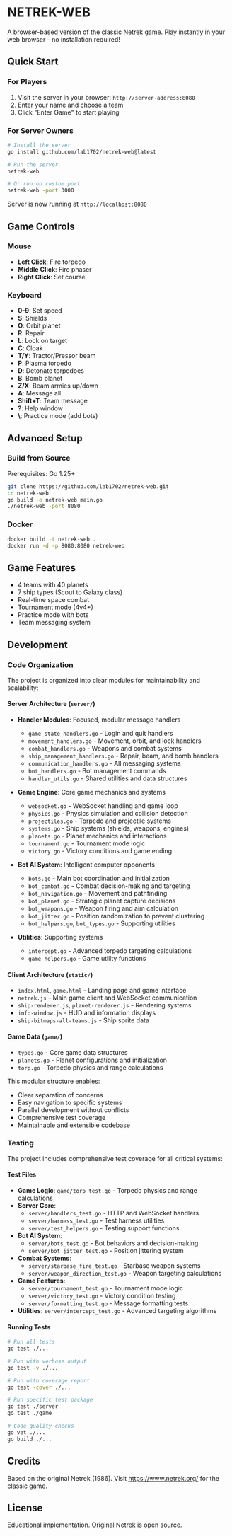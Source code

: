 # NETREK-WEB

A browser-based version of the classic Netrek game. Play instantly in your web browser - no installation required!

## Quick Start

### For Players

1. Visit the server in your browser: `http://server-address:8080`
2. Enter your name and choose a team
3. Click "Enter Game" to start playing

### For Server Owners

```bash
# Install the server
go install github.com/lab1702/netrek-web@latest
```

```bash
# Run the server
netrek-web
```

```bash
# Or run on custom port
netrek-web -port 3000
```

Server is now running at `http://localhost:8080`

## Game Controls

### Mouse
- **Left Click**: Fire torpedo
- **Middle Click**: Fire phaser  
- **Right Click**: Set course

### Keyboard
- **0-9**: Set speed
- **S**: Shields
- **O**: Orbit planet
- **R**: Repair
- **L**: Lock on target
- **C**: Cloak
- **T/Y**: Tractor/Pressor beam
- **P**: Plasma torpedo
- **D**: Detonate torpedoes
- **B**: Bomb planet
- **Z/X**: Beam armies up/down
- **A**: Message all
- **Shift+T**: Team message
- **?**: Help window
- **\\**: Practice mode (add bots)

## Advanced Setup

### Build from Source

Prerequisites: Go 1.25+

```bash
git clone https://github.com/lab1702/netrek-web.git
cd netrek-web
go build -o netrek-web main.go
./netrek-web -port 8080
```

### Docker

```bash
docker build -t netrek-web .
docker run -d -p 8080:8080 netrek-web
```

## Game Features

- 4 teams with 40 planets
- 7 ship types (Scout to Galaxy class)
- Real-time space combat
- Tournament mode (4v4+)
- Practice mode with bots
- Team messaging system

## Development

### Code Organization

The project is organized into clear modules for maintainability and scalability:

#### Server Architecture (`server/`)
- **Handler Modules**: Focused, modular message handlers
  - `game_state_handlers.go` - Login and quit handlers  
  - `movement_handlers.go` - Movement, orbit, and lock handlers
  - `combat_handlers.go` - Weapons and combat systems
  - `ship_management_handlers.go` - Repair, beam, and bomb handlers
  - `communication_handlers.go` - All messaging systems
  - `bot_handlers.go` - Bot management commands
  - `handler_utils.go` - Shared utilities and data structures

- **Game Engine**: Core game mechanics and systems
  - `websocket.go` - WebSocket handling and game loop
  - `physics.go` - Physics simulation and collision detection
  - `projectiles.go` - Torpedo and projectile systems
  - `systems.go` - Ship systems (shields, weapons, engines)
  - `planets.go` - Planet mechanics and interactions
  - `tournament.go` - Tournament mode logic
  - `victory.go` - Victory conditions and game ending

- **Bot AI System**: Intelligent computer opponents
  - `bots.go` - Main bot coordination and initialization
  - `bot_combat.go` - Combat decision-making and targeting
  - `bot_navigation.go` - Movement and pathfinding
  - `bot_planet.go` - Strategic planet capture decisions
  - `bot_weapons.go` - Weapon firing and aim calculation
  - `bot_jitter.go` - Position randomization to prevent clustering
  - `bot_helpers.go`, `bot_types.go` - Supporting utilities

- **Utilities**: Supporting systems
  - `intercept.go` - Advanced torpedo targeting calculations
  - `game_helpers.go` - Game utility functions

#### Client Architecture (`static/`)
- `index.html`, `game.html` - Landing page and game interface
- `netrek.js` - Main game client and WebSocket communication
- `ship-renderer.js`, `planet-renderer.js` - Rendering systems
- `info-window.js` - HUD and information displays
- `ship-bitmaps-all-teams.js` - Ship sprite data

#### Game Data (`game/`)
- `types.go` - Core game data structures
- `planets.go` - Planet configurations and initialization
- `torp.go` - Torpedo physics and range calculations

This modular structure enables:
- Clear separation of concerns
- Easy navigation to specific systems
- Parallel development without conflicts
- Comprehensive test coverage
- Maintainable and extensible codebase

### Testing

The project includes comprehensive test coverage for all critical systems:

#### Test Files
- **Game Logic**: `game/torp_test.go` - Torpedo physics and range calculations
- **Server Core**: 
  - `server/handlers_test.go` - HTTP and WebSocket handlers
  - `server/harness_test.go` - Test harness utilities
  - `server/test_helpers.go` - Testing support functions
- **Bot AI System**: 
  - `server/bots_test.go` - Bot behaviors and decision-making
  - `server/bot_jitter_test.go` - Position jittering system
- **Combat Systems**:
  - `server/starbase_fire_test.go` - Starbase weapon systems
  - `server/weapon_direction_test.go` - Weapon targeting calculations
- **Game Features**:
  - `server/tournament_test.go` - Tournament mode logic
  - `server/victory_test.go` - Victory condition testing
  - `server/formatting_test.go` - Message formatting tests
- **Utilities**: `server/intercept_test.go` - Advanced targeting algorithms

#### Running Tests
```bash
# Run all tests
go test ./...

# Run with verbose output
go test -v ./...

# Run with coverage report
go test -cover ./...

# Run specific test package
go test ./server
go test ./game

# Code quality checks
go vet ./...
go build ./...
```

## Credits

Based on the original Netrek (1986). Visit https://www.netrek.org/ for the classic game.

## License

Educational implementation. Original Netrek is open source.

